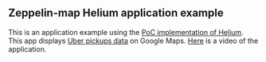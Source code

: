 ## Zeppelin-map Helium application example

This is an application example using the [PoC implementation of Helium](https://cwiki.apache.org/confluence/display/ZEPPELIN/Helium+proposal). This app displays [Uber pickups data](https://github.com/fivethirtyeight/uber-tlc-foil-response) on Google Maps. [Here](https://youtu.be/gwLHFROu7Pw) is a video of the application.
